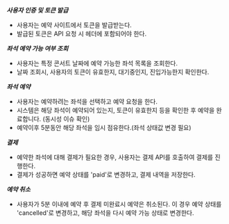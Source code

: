 ***사용자 인증 및 토큰 발급***

- 사용자는 예약 사이트에서 토큰을 발급받는다.
- 발급된 토큰은 API 요청 시 헤더에 포함되어야 한다.

***좌석 예약 가능 여부 조회***

- 사용자는 특정 콘서트 날짜에 예약 가능한 좌석 목록을 조회한다.
- 날짜 조회시, 사용자의 토큰이 유효한지, 대기중인지, 진입가능한지 확인한다.

***좌석 예약***

- 사용자는 예약하려는 좌석을 선택하고 예약 요청을 한다.
- 시스템은 해당 좌석이 예약되어 있는지, 토큰이 유효한지 등을 확인한 후 예약을 완료합니다.
  (동시성 이슈 확인)
- 예약이후 5분동안 해당 좌석을 임시 점유한다.(좌석 상태값 변경 필요)

***결제***

- 예약한 좌석에 대해 결제가 필요한 경우, 사용자는 결제 API를 호출하여 결제를 진행한다.
- 결제가 성공하면 예약 상태를 'paid'로 변경하고, 결제 내역을 저장한다.

***예약 취소***

- 사용자가 5분 이내에 예약 후 결제 미완료시 예약은 취소된다. 이 경우 예약 상태를 'cancelled'로 변경하고, 해당 좌석을 다시 예약 가능 상태로 변경한다.
